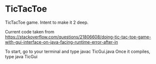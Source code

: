 # TicTacToe
TicTacToe game. Intent to make it 2 deep.

Current code taken from https://stackoverflow.com/questions/21806608/doing-tic-tac-toe-game-with-gui-interface-on-java-facing-runtime-error-after-in


To start, go to your terminal and type javac TicGui.java
Once it compiles, type java TicGui
